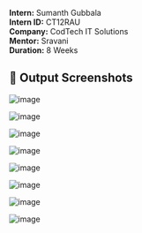 **Intern:** Sumanth Gubbala  
**Intern ID:** CT12RAU  
**Company:** CodTech IT Solutions  
**Mentor:** Sravani  
**Duration:** 8 Weeks  

## **📌 Output Screenshots**  
![image](https://github.com/user-attachments/assets/d5cbbb78-15ab-49c8-86f7-33e6cd1aa8da)

![image](https://github.com/user-attachments/assets/47e91603-7bd3-418e-aa33-8f3e9a236077)

![image](https://github.com/user-attachments/assets/264a186d-a03b-423f-b128-84017457bb03)

![image](https://github.com/user-attachments/assets/82ca24db-dcf6-461a-ade0-6eda54f5a8f4)

![image](https://github.com/user-attachments/assets/0fbe60b0-e18d-4901-a789-b94e3aca9ef1)

![image](https://github.com/user-attachments/assets/73b7fcec-d9fb-4421-8118-31f394ccaaff)

![image](https://github.com/user-attachments/assets/7ad92e13-9600-4ad2-b345-45c105bfa363)

![image](https://github.com/user-attachments/assets/b16e8490-04bc-4375-b431-1232f0afdf70)


